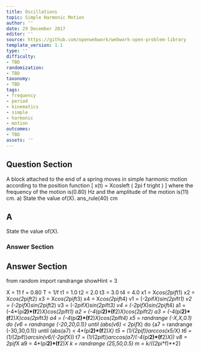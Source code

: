 ```yaml
---
title: Oscillations
topic: Simple Harmonic Motion
author: ''
date: 29 December 2017
editor: ''
source: https://github.com/openwebwork/webwork-open-problem-library
template_version: 1.1
type: ''
difficulty:
- TBD
randomization:
- TBD
taxonomy:
- TBD
tags:
- frequency
- period
- kinematics
- simple
- harmonic
- motion
outcomes:
- TBD
assets: ''
---
```


## Question Section 

A block attached to the end of a spring moves in simple harmonic motion according to the position function
[
x(t) = Xcosleft ( 2pi f tright )
]
where the frequency of the motion is(0.80) Hz and the amplitude of the motion is(11) cm.
a) State the value of(X).
ans_rule(40) cm

## A
State the value of(X).
### Answer Section


## Answer Section

from random import randrange
showHint = 3

X = 11
f = 0.80
T = 1/f
t1 = 1.0
t2 = 2.0
t3 = 3.0
t4 = 4.0
x1 = X*cos(2*pi*f*t1)
x2 = X*cos(2*pi*f*t2)
x3 = X*cos(2*pi*f*t3)
x4 = X*cos(2*pi*f*t4)
v1 = (-2*pi*f*X)*sin(2*pi*f*t1)
v2 = (-2*pi*f*X)*sin(2*pi*f*t2)
v3 = (-2*pi*f*X)*sin(2*pi*f*t3)
v4 = (-2*pi*f*X)*sin(2*pi*f*t4)
a1 = (-4*(pi**2)*(f**2)*X)*cos(2*pi*f*t1)
a2 = (-4*(pi**2)*(f**2)*X)*cos(2*pi*f*t2)
a3 = (-4*(pi**2)*(f**2)*X)*cos(2*pi*f*t3)
a4 = (-4*(pi**2)*(f**2)*X)*cos(2*pi*f*t4)
x5 = randrange (-X,X,0.1)
do {v6 = randrange (-20,20,0.1)} until (abs(v6) < 2*pi*f*X)
do {a7 = randrange (-30,30,0.1)} until (abs(a7) < 4*(pi**2)*(f**2)*X)
t5 = (1/(2*pi*f))*arccos(x5/X)
t6 = (1/(2*pi*f))*arcsin(v6/(-2*pi*f*X))
t7 = (1/(2*pi*f))*arccos(a7/(-4*(pi**2)*(f**2)*X))
v8 = 2*pi*f*X
a9 = 4*(pi**2)*(f**2)*X
k = randrange (25,50,0.5)
m = k/((2*pi*f)**2)